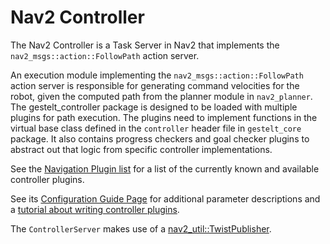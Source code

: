 # Nav2 Controller

The Nav2 Controller is a Task Server in Nav2 that implements the `nav2_msgs::action::FollowPath` action server.

An execution module implementing the `nav2_msgs::action::FollowPath` action server is responsible for generating command velocities for the robot, given the computed path from the planner module in `nav2_planner`. The gestelt_controller package is designed to be loaded with multiple plugins for path execution. The plugins need to implement functions in the virtual base class defined in the `controller` header file in `gestelt_core` package. It also contains progress checkers and goal checker plugins to abstract out that logic from specific controller implementations.

See the [Navigation Plugin list](https://docs.nav2.org/plugins/index.html) for a list of the currently known and available controller plugins. 

See its [Configuration Guide Page](https://docs.nav2.org/configuration/packages/configuring-controller-server.html) for additional parameter descriptions and a [tutorial about writing controller plugins](https://docs.nav2.org/plugin_tutorials/docs/writing_new_nav2controller_plugin.html).

The `ControllerServer` makes use of a [nav2_util::TwistPublisher](../nav2_util/README.md#twist-publisher-and-twist-subscriber-for-commanded-velocities).
